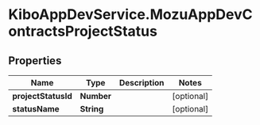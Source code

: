 # KiboAppDevService.MozuAppDevContractsProjectStatus

## Properties

Name | Type | Description | Notes
------------ | ------------- | ------------- | -------------
**projectStatusId** | **Number** |  | [optional] 
**statusName** | **String** |  | [optional] 



